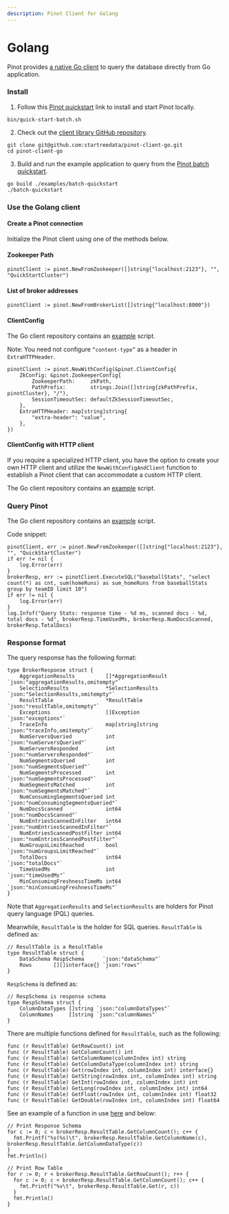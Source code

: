 ```yaml
---
description: Pinot Client for Golang
---
```


# Golang

Pinot provides [a native Go client](https://github.com/startreedata/pinot-client-go) to query the database directly from Go application.&#x20;

### Install

1. Follow this [Pinot quickstart](https://apache-pinot.gitbook.io/apache-pinot-cookbook/getting-started/running-pinot-locally) link to install and start Pinot locally.

```
bin/quick-start-batch.sh
```

2. Check out the [client library GitHub repository](https://github.com/startreedata/pinot-client-go/tree/master).

```
git clone git@github.com:startreedata/pinot-client-go.git
cd pinot-client-go
```

3. Build and run the example application to query from the [Pinot batch quickstart](https://docs.pinot.apache.org/basics/getting-started/running-pinot-locally).

```
go build ./examples/batch-quickstart
./batch-quickstart
```

### Use the Golang client

#### Create a Pinot connection

Initialize the Pinot client using one of the methods below.

#### Zookeeper Path

```
pinotClient := pinot.NewFromZookeeper([]string{"localhost:2123"}, "", "QuickStartCluster")
```

#### List of broker addresses

```
pinotClient := pinot.NewFromBrokerList([]string{"localhost:8000"})
```

#### ClientConfig

The Go client repository contains an [example](https://github.com/startreedata/pinot-client-go/blob/master/examples/pinot-client-withconfig/main.go) script.

Note: You need not configure `“content-type”` as a header in `ExtraHTTPHeader`.

```
pinotClient := pinot.NewWithConfig(&pinot.ClientConfig{
	ZkConfig: &pinot.ZookeeperConfig{
		ZookeeperPath:     zkPath,
		PathPrefix:        strings.Join([]string{zkPathPrefix, pinotCluster}, "/"),
		SessionTimeoutSec: defaultZkSessionTimeoutSec,
	},
    ExtraHTTPHeader: map[string]string{
        "extra-header": "value",
    },
})
```

#### ClientConfig with HTTP client

If you require a specialized HTTP client, you have the option to create your own HTTP client and utilize the `NewWithConfigAndClient` function to establish a Pinot client that can accommodate a custom HTTP client.

The Go client repository contains an [example](https://github.com/startreedata/pinot-client-go/blob/master/examples/pinot-client-with-config-and-http-client/main.go) script.

### Query Pinot

The Go client repository contains an [example](https://github.com/startreedata/pinot-client-go/blob/master/examples/batch-quickstart/main.go) script.&#x20;

Code snippet:

```
pinotClient, err := pinot.NewFromZookeeper([]string{"localhost:2123"}, "", "QuickStartCluster")
if err != nil {
    log.Error(err)
}
brokerResp, err := pinotClient.ExecuteSQL("baseballStats", "select count(*) as cnt, sum(homeRuns) as sum_homeRuns from baseballStats group by teamID limit 10")
if err != nil {
    log.Error(err)
}
log.Infof("Query Stats: response time - %d ms, scanned docs - %d, total docs - %d", brokerResp.TimeUsedMs, brokerResp.NumDocsScanned, brokerResp.TotalDocs)
```

### Response format

The query response has the following format:

```
type BrokerResponse struct {
	AggregationResults          []*AggregationResult `json:"aggregationResults,omitempty"`
	SelectionResults            *SelectionResults    `json:"SelectionResults,omitempty"`
	ResultTable                 *ResultTable         `json:"resultTable,omitempty"`
	Exceptions                  []Exception          `json:"exceptions"`
	TraceInfo                   map[string]string    `json:"traceInfo,omitempty"`
	NumServersQueried           int                  `json:"numServersQueried"`
	NumServersResponded         int                  `json:"numServersResponded"`
	NumSegmentsQueried          int                  `json:"numSegmentsQueried"`
	NumSegmentsProcessed        int                  `json:"numSegmentsProcessed"`
	NumSegmentsMatched          int                  `json:"numSegmentsMatched"`
	NumConsumingSegmentsQueried int                  `json:"numConsumingSegmentsQueried"`
	NumDocsScanned              int64                `json:"numDocsScanned"`
	NumEntriesScannedInFilter   int64                `json:"numEntriesScannedInFilter"`
	NumEntriesScannedPostFilter int64                `json:"numEntriesScannedPostFilter"`
	NumGroupsLimitReached       bool                 `json:"numGroupsLimitReached"`
	TotalDocs                   int64                `json:"totalDocs"`
	TimeUsedMs                  int                  `json:"timeUsedMs"`
	MinConsumingFreshnessTimeMs int64                `json:"minConsumingFreshnessTimeMs"`
}
```

Note that `AggregationResults` and `SelectionResults` are holders for Pinot query language (PQL) queries.

Meanwhile, `ResultTable` is the holder for SQL queries. `ResultTable` is defined as:

```
// ResultTable is a ResultTable
type ResultTable struct {
	DataSchema RespSchema      `json:"dataSchema"`
	Rows       [][]interface{} `json:"rows"`
}
```

`RespSchema` is defined as:

```
// RespSchema is response schema
type RespSchema struct {
	ColumnDataTypes []string `json:"columnDataTypes"`
	ColumnNames     []string `json:"columnNames"`
}
```

There are multiple functions defined for `ResultTable`, such as the following:

```
func (r ResultTable) GetRowCount() int
func (r ResultTable) GetColumnCount() int
func (r ResultTable) GetColumnName(columnIndex int) string
func (r ResultTable) GetColumnDataType(columnIndex int) string
func (r ResultTable) Get(rowIndex int, columnIndex int) interface{}
func (r ResultTable) GetString(rowIndex int, columnIndex int) string
func (r ResultTable) GetInt(rowIndex int, columnIndex int) int
func (r ResultTable) GetLong(rowIndex int, columnIndex int) int64
func (r ResultTable) GetFloat(rowIndex int, columnIndex int) float32
func (r ResultTable) GetDouble(rowIndex int, columnIndex int) float64
```

See an example of a function in use [here](https://github.com/fx19880617/pinot-client-go/blob/master/examples/batch-quickstart/main.go#L58) and below:

```
// Print Response Schema
for c := 0; c < brokerResp.ResultTable.GetColumnCount(); c++ {
  fmt.Printf("%s(%s)\t", brokerResp.ResultTable.GetColumnName(c), brokerResp.ResultTable.GetColumnDataType(c))
}
fmt.Println()

// Print Row Table
for r := 0; r < brokerResp.ResultTable.GetRowCount(); r++ {
  for c := 0; c < brokerResp.ResultTable.GetColumnCount(); c++ {
    fmt.Printf("%v\t", brokerResp.ResultTable.Get(r, c))
  }
  fmt.Println()
}
```
